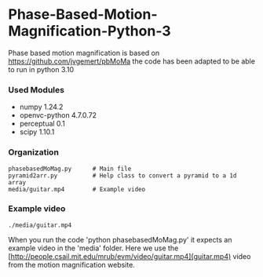 # Phase-Based-Motion-Magnification-Python-3

Phase based motion magnification is based on https://github.com/jvgemert/pbMoMa
the code has been adapted to be able to run in python 3.10

### Used Modules   

  - numpy 1.24.2
  - openvc-python 4.7.0.72
  - perceptual 0.1
  - scipy 1.10.1

### Organization
 
    phasebasedMoMag.py      # Main file
    pyramid2arr.py          # Help class to convert a pyramid to a 1d array
    media/guitar.mp4        # Example video
     
### Example video

    ./media/guitar.mp4
    
When you run the code 'python phasebasedMoMag.py' it expects an example video in the 'media' folder. Here we use the [http://people.csail.mit.edu/mrub/evm/video/guitar.mp4](guitar.mp4) video from the motion magnification website.
